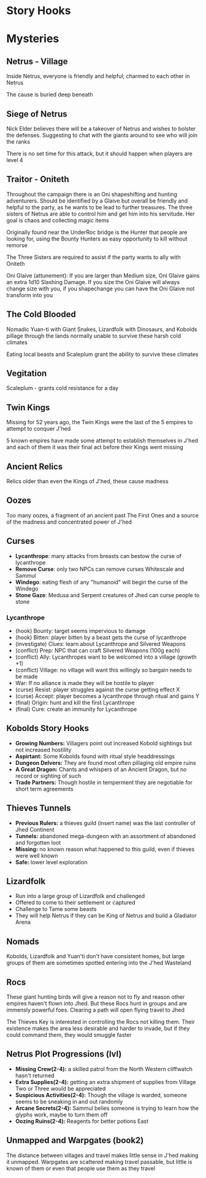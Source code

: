 # Story Hooks
# Mysteries

## Netrus - Village

Inside Netrus, everyone is friendly and helpful; charmed to each other in Netrus

The cause is buried deep beneath

## Siege of Netrus
  
Nick Elder believes there will be a takeover of Netrus and wishes to bolster the defenses. Suggesting to chat with the giants around to see who will join the ranks

There is no set time for this attack, but it should happen when players are level 4

## Traitor - Oniteth

Throughout the campaign there is an Oni shapeshifting and hunting adventurers. Should be identified by a Glaive but overall be friendly and helpful to the party, as he wants to be lead to further treasures. The three sisters of Netrus are able to control him and get him into his servitude. Her goal is chaos and collecting magic items

Originally found near the UnderRoc bridge is the Hunter that people are looking for, using the Bounty Hunters as easy opportunity to kill without remorse

The Three Sisters are required to assist if the party wants to ally with Oniteth

Oni Glaive (attunement): If you are larger than Medium size, Oni Glaive gains an extra 1d10 Slashing Damage. If you size the Oni Glaive will always change size with you, if you shapechange you can have the Oni Glaive not transform into you

## The Cold Blooded

Nomadic Yuan-ti with Giant Snakes, Lizardfolk with Dinosaurs, and Kobolds pillage through the lands normally unable to survive these harsh cold climates

Eating local beasts and Scaleplum grant the ability to survive these climates

## Vegitation

Scaleplum - grants cold resistance for a day

## Twin Kings

Missing for 52 years ago, the Twin Kings were the last of the 5 empires to attempt to conquer J'hed

5 known empires have made some attempt to establish themselves in J'hed and each of them it was their final act before their Kings went missing

## Ancient Relics

Relics older than even the Kings of J'hed, these cause madness

## Oozes

Too many oozes, a fragment of an ancient past The First Ones and a source of the madness and concentrated power of J'hed

## Curses

- **Lycanthrope**: many attacks from breasts can bestow the curse of lycanthrope
- **Remove Curse**: only two NPCs can remove curses Whitescale and Sammul
- **Windego**: eating flesh of any "humanoid" will begin the curse of the Windego
- **Stone Gaze**: Medusa and Serpent creatures of Jhed can curse people to stone

### Lycanthrope

- (hook) Bounty: target seems impervious to damage
- (hook) Bitten: player bitten by a beast gets the curse of lycanthrope
- (investigate) Clues: learn about Lycanthrope and Silvered Weapons
- (conflict) Prep: NPC that can craft Silvered Weapons (100g each)
- (conflict) Ally: Lycanthropes want to be welcomed into a village (growth +1)
- (conflict) Village: no village will want this willingly so bargain needs to be made
- War: If no alliance is made they will be hostile to player
- (curse) Resist: player struggles against the curse getting effect X
- (curse) Accept: player becomes a lycanthrope through ritual and gains Y
- (final) Origin: hunt and kill the first Lycanthrope 
- (final) Cure: create an immunity for Lycanthrope

## Kobolds Story Hooks

- **Growing Numbers:** Villagers point out increased Kobold sightings but not increased hostility
- **Aspirtant:** Some Kobolds found with ritual style headdressings
- **Dungeon Delvers:** They are found most often pillaging old empire ruins
- **A Great Dragon:** Chants and whispers of an Ancient Dragon, but no record or sighting of such
- **Trade Partners:** Though hostile in temperment they are negotiable for short term agreements

## Thieves Tunnels

- **Previous Rulers:** a thieves guild (insert name) was the last controller of Jhed Continent
- **Tunnels:** abandoned mega-dungeon with an assortment of abandoned and forgotten loot
- **Missing:** no known reason what happened to this guild, even if thieves were well known
- **Safe:** lower level exploration

## Lizardfolk

- Run into a large group of Lizardfolk and challenged
- Offered to come to their settlement or captured
- Challenge to Tame some beasts
- They will help Netrus if they can be King of Netrus and build a Gladiator Arena

## Nomads

Kobolds, Lizardfolk and Yuan'ti don't have consistent homes, but large groups of them are sometimes spotted entering into the J'hed Wasteland

## Rocs

These giant hunting birds will give a reason not to fly and reason other empires haven't flown into Jhed. But these Rocs hunt in groups and are immensly powerful foes. Clearing a path will open flying travel to Jhed

The Thieves Key is interested in controlling the Rocs not killing them. Their existence makes the area less desirable and harder to invade, but if they could command them, they would smuggle faster

## Netrus Plot Progressions (lvl)

- **Missing Crew(2-4):** a skilled patrol from the North Western cliffwatch hasn't returned
- **Extra Supplies(2-4):** getting an extra shipment of supplies from Village Two or Three would be appreciated
- **Suspicious Activities(2-4):** Though the village is warded, someone seems to be sneaking in and out randomly
- **Arcane Secrets(2-4):** Sammul belies someone is trying to learn how the glyphs work, maybe to turn them off
- **Oozing Ruins(2-4):** Reagents for better potions East


## Unmapped and Warpgates (book2)

The distance between villages and travel makes little sense in J'hed making it unmapped. Warpgates are scattered making travel passable, but little is known of them or even that people use them as they travel